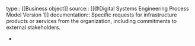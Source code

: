 type:: [[Business object]]
source:: [[@Digital Systems Engineering Process Model Version 1]]
documentation:: Specific requests for infrastructure products or services from the organization, including commitments to external stakeholders.

-